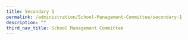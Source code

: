 ```yaml
---
title: Secondary 1
permalink: /administration/School-Management-Committee/secondary-1
description: ""
third_nav_title: School Management Committee
---
```

